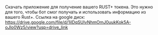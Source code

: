 Скачать приложение для получение вашего RUST+ токена.
Это нужно для того, чтобы бот смог получать и использовать информацию из вашего Rust+.
Ссылка на google диск: https://drive.google.com/file/d/1ilDqSUlvNhmOmJ0uukKok5A-oJlo0Wz5/view?usp=drive_link
